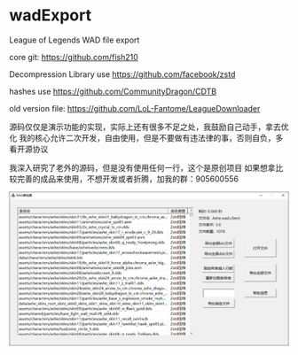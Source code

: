 # wadExport
League of Legends WAD file export

core git: https://github.com/fish210

Decompression Library use https://github.com/facebook/zstd

hashes use https://github.com/CommunityDragon/CDTB

old version file: https://github.com/LoL-Fantome/LeagueDownloader

源码仅仅是演示功能的实现，实际上还有很多不足之处，我鼓励自己动手，拿去优化
我的核心允许二次开发，自由使用，但是不要做有违法律的事，否则自负，多看开源协议

我深入研究了老外的源码，但是没有使用任何一行，这个是原创项目
如果想拿比较完善的成品来使用，不想开发或者折腾，加我的群：905600556

![image](https://raw.githubusercontent.com/fish210/wadExport/main/wadExport/WAD%E8%A7%A3%E5%8C%85%E5%99%A8.png)<br>
